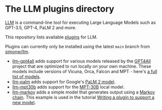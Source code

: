 # The LLM plugins directory

[LLM](https://llm.datasette.io/) is a command-line tool for executing Large Language Models such as GPT-3.5, GPT-4, PaLM 2 and more.

This repository lists available [plugins](https://llm.datasette.io/en/latest/plugins/index.html) for LLM.

Plugins can currently only be installed using the latest `main` branch from [simonw/llm](https://github.com/simonw/llm).

- [llm-gpt4all](https://github.com/simonw/llm-gpt4all) adds support for various models released by the [GPT4All](https://gpt4all.io/) project that are optimized to run locally on your own machine. These models include versions of Vicuna, Orca, Falcon and MPT - here's [a full list of models](https://observablehq.com/@simonw/gpt4all-models).
- [llm-palm](https://github.com/simonw/llm-palm) adds support for Google's [PaLM 2 model](https://developers.generativeai.google/).
- [llm-mpt30b](https://github.com/simonw/llm-mpt30b) adds support for the [MPT-30B](https://huggingface.co/mosaicml/mpt-30b) local model.
- [llm-markov](https://github.com/simonw/llm-markov) adds a simple model that generates output using a [Markov chain](https://en.wikipedia.org/wiki/Markov_chain). This example is used in the tutorial [Writing a plugin to support a new model](https://llm.datasette.io/en/latest/plugins/tutorial-model-plugin.html).
